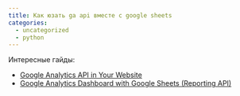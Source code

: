 ```yaml
---
title: Как юзать ga api вместе с google sheets
categories:
  - uncategorized
  - python
---
```


Интересные гайды:

- [Google Analytics API in Your Website](https://www.youtube.com/watch?v=9ShPY5YhVOw)
- [Google Analytics Dashboard with Google Sheets (Reporting API)](https://www.youtube.com/watch?v=EujLlA7MM-c)




<!-- image
![GitHub Logo](/images/logo.png)
Format: ![Alt Text](url) 

-->

<!-- Link
[GitHub](http://github.com)
--->

<!-- to-do list
- [x] this is a complete item
- [ ] this is an incomplete item
-->

<!-- Table

First Header | Second Header
------------ | -------------
Content cell 1 | Content cell 2
Content column 1 | Content column 2

-->
